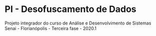 # PI - Desofuscamento de Dados #

Projeto integrador do curso de Análise e Desenvolvimento de Sistemas
Senai - Florianópolis - Terceira fase - 2020.1
